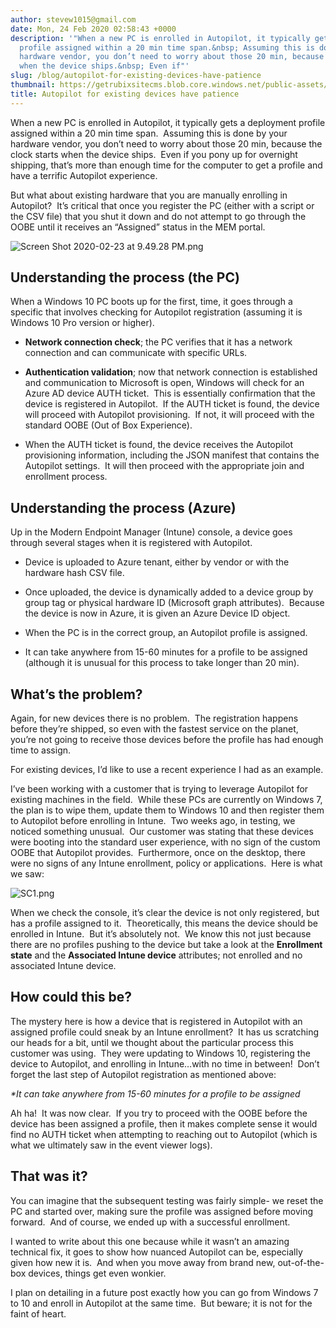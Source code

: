 ```yaml
---
author: stevew1015@gmail.com
date: Mon, 24 Feb 2020 02:58:43 +0000
description: '"When a new PC is enrolled in Autopilot, it typically gets a deployment
  profile assigned within a 20 min time span.&nbsp; Assuming this is done by your
  hardware vendor, you don’t need to worry about those 20 min, because the clock starts
  when the device ships.&nbsp; Even if"'
slug: /blog/autopilot-for-existing-devices-have-patience
thumbnail: https://getrubixsitecms.blob.core.windows.net/public-assets/content/v1/logo512.png
title: Autopilot for existing devices have patience
---
```


When a new PC is enrolled in Autopilot, it typically gets a deployment profile assigned within a 20 min time span.  Assuming this is done by your hardware vendor, you don’t need to worry about those 20 min, because the clock starts when the device ships.  Even if you pony up for overnight shipping, that’s more than enough time for the computer to get a profile and have a terrific Autopilot experience.

But what about existing hardware that you are manually enrolling in Autopilot?  It’s critical that once you register the PC (either with a script or the CSV file) that you shut it down and do not attempt to go through the OOBE until it receives an “Assigned” status in the MEM portal.

![Screen Shot 2020-02-23 at 9.49.28 PM.png](https://getrubixsitecms.blob.core.windows.net/public-assets/content/v1/5dd365a31aa1fd743bc30b8e/1582512802112-9I7RW3IP3KBDORSOT0HN/Screen+Shot+2020-02-23+at+9.49.28+PM.png)

Understanding the process (the PC)
----------------------------------

When a Windows 10 PC boots up for the first, time, it goes through a specific that involves checking for Autopilot registration (assuming it is Windows 10 Pro version or higher).

-   **Network connection check**; the PC verifies that it has a network connection and can communicate with specific URLs.
    
-   **Authentication validation**; now that network connection is established and communication to Microsoft is open, Windows will check for an Azure AD device AUTH ticket.  This is essentially confirmation that the device is registered in Autopilot.  If the AUTH ticket is found, the device will proceed with Autopilot provisioning.  If not, it will proceed with the standard OOBE (Out of Box Experience).
    
-   When the AUTH ticket is found, the device receives the Autopilot provisioning information, including the JSON manifest that contains the Autopilot settings.  It will then proceed with the appropriate join and enrollment process.
    

Understanding the process (Azure)
---------------------------------

Up in the Modern Endpoint Manager (Intune) console, a device goes through several stages when it is registered with Autopilot.

-   Device is uploaded to Azure tenant, either by vendor or with the hardware hash CSV file.
    
-   Once uploaded, the device is dynamically added to a device group by group tag or physical hardware ID (Microsoft graph attributes).  Because the device is now in Azure, it is given an Azure Device ID object.
    
-   When the PC is in the correct group, an Autopilot profile is assigned.
    
-   It can take anywhere from 15-60 minutes for a profile to be assigned (although it is unusual for this process to take longer than 20 min).
    

What’s the problem?
-------------------

Again, for new devices there is no problem.  The registration happens before they’re shipped, so even with the fastest service on the planet, you’re not going to receive those devices before the profile has had enough time to assign.

For existing devices, I’d like to use a recent experience I had as an example.

I’ve been working with a customer that is trying to leverage Autopilot for existing machines in the field.  While these PCs are currently on Windows 7, the plan is to wipe them, update them to Windows 10 and then register them to Autopilot before enrolling in Intune.  Two weeks ago, in testing, we noticed something unusual.  Our customer was stating that these devices were booting into the standard user experience, with no sign of the custom OOBE that Autopilot provides.  Furthermore, once on the desktop, there were no signs of any Intune enrollment, policy or applications.  Here is what we saw:

![SC1.png](https://getrubixsitecms.blob.core.windows.net/public-assets/content/v1/5dd365a31aa1fd743bc30b8e/1582512937546-V1PTTGIERZYJQ5JCNISJ/SC1.png)

When we check the console, it’s clear the device is not only registered, but has a profile assigned to it.  Theoretically, this means the device should be enrolled in Intune.  But it’s absolutely not.  We know this not just because there are no profiles pushing to the device but take a look at the **Enrollment state** and the **Associated Intune device** attributes; not enrolled and no associated Intune device.

How could this be?
------------------

The mystery here is how a device that is registered in Autopilot with an assigned profile could sneak by an Intune enrollment?  It has us scratching our heads for a bit, until we thought about the particular process this customer was using.  They were updating to Windows 10, registering the device to Autopilot, and enrolling in Intune…with no time in between!  Don’t forget the last step of Autopilot registration as mentioned above:

_\*It can take anywhere from 15-60 minutes for a profile to be assigned_

Ah ha!  It was now clear.  If you try to proceed with the OOBE before the device has been assigned a profile, then it makes complete sense it would find no AUTH ticket when attempting to reaching out to Autopilot (which is what we ultimately saw in the event viewer logs).  

That was it?
------------

You can imagine that the subsequent testing was fairly simple- we reset the PC and started over, making sure the profile was assigned before moving forward.  And of course, we ended up with a successful enrollment.

I wanted to write about this one because while it wasn’t an amazing technical fix, it goes to show how nuanced Autopilot can be, especially given how new it is.  And when you move away from brand new, out-of-the-box devices, things get even wonkier. 

I plan on detailing in a future post exactly how you can go from Windows 7 to 10 and enroll in Autopilot at the same time.  But beware; it is not for the faint of heart.
